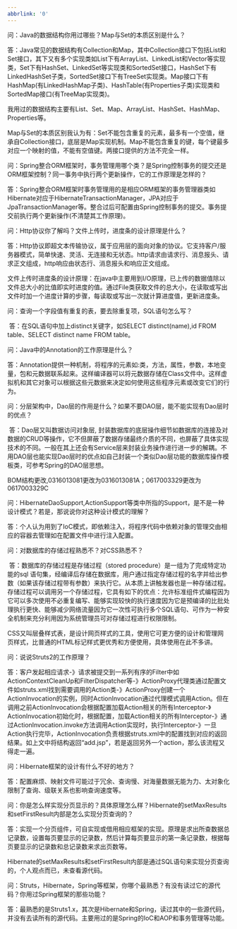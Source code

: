 ```yaml
---
abbrlink: '0'
---
```

问：Java的数据结构你用过哪些？Map与Set的本质区别是什么？

 

​      答：Java常见的数据结构有Collection和Map，其中Collection接口下包括List和Set接口，其下又有多个实现类如List下有ArrayList、LinkedList和Vector等实现类，Set下有HashSet、LinkedSet等实现类和SortedSet接口，HashSet下有LinkedHashSet子类，SortedSet接口下有TreeSet实现类。Map接口下有HashMap(有LinkedHashMap子类)、HashTable(有Properties子类)实现类和SortedMap接口(有TreeMap实现类)。 

我用过的数据结构主要有List、Set、Map、ArrayList、HashSet、HashMap、Properties等。 

Map与Set的本质区别我认为有：Set不能包含重复的元素，最多有一个空值，继承自Collection接口，底层是Map实现机制。Map不能包含重复的键，每个键最多对应一个映射的值，不能有空值键。两接口提供的方法不完全一样。 

 

 

问：Spring整合ORM框架时，事务管理用哪个类？是Spring控制事务的提交还是ORM框架控制？同一事务中执行两个更新操作，它的工作原理是怎样的？ 

​      答：Spring整合ORM框架时事务管理用的是相应ORM框架的事务管理器类如Hibernate对应于HibernateTransactionManager，JPA对应于JpaTransactionManager等。整合过后可配置由Spring控制事务的提交。事务提交前执行两个更新操作(不清楚其工作原理)。

 

 

问：Http协议你了解吗？文件上传时，进度条的设计原理是什么？ 

​      答：Http协议即超文本传输协议，属于应用层的面向对象的协议。它支持客户/服务器模式，简单快速、灵活、无连接和无状态。http请求由请求行、消息报头、请求正文组成，http响应由状态行、消息报头和响应正文组成。 

文件上传时进度条的设计原理：在java中主要用到I/O原理，已上传的数据值除以文件总大小的比值即实时进度的值。通过File类获取文件的总大小，在读取或写出文件时加一个进度计算的步骤，每读取或写出一次就计算进度值，更新进度条。

 

问：查询一个字段值有重复的表，要去除重复项，SQL语句怎么写？ 

​       答：在SQL语句中加上distinct关键字，如SELECT distinct(name),id FROM table、SELECT distinct name FROM table。

 

 

问：Java中的Annotation的工作原理是什么？ 

​       答：Annotation提供一种机制，将程序的元素如:类，方法，属性，参数，本地变量，包和元数据联系起来。这样编译器可以将元数据存储在Class文件中。这样虚拟机和其它对象可以根据这些元数据来决定如何使用这些程序元素或改变它们的行为。

 

 

问：分层架构中，Dao层的作用是什么？如果不要DAO层，能不能实现有Dao层时的优点？ 

​      答：Dao层又叫数据访问对象层, 封装数据库的底层操作细节如数据库的连接及对数据的CRUD等操作，它不但屏蔽了数据存储最终介质的不同，也屏蔽了具体实现技术的不同。一般在其上还会有Service层来封装业务操作进行进一步的解耦。不用DAO层也能实现Dao层时的优点如自己封装一个类似Dao层功能的数据库操作模板类，可参考Spring的DAO层思想。

 

 

 

BOM结构更改,0316013081更改为0316013081A；0617003329更改为0617003329C

问：HibernateDaoSupport,ActionSupport等类中所指的Support，是不是一种设计模式？若是，那说说你对这种设计模式的理解？ 

​      答：个人认为用到了IoC模式，即依赖注入，将程序代码中依赖对象的管理交由相应的容器去管理如在配置文件中进行注入配置。

 

 

问：对数据库的存储过程熟悉不？对CSS熟悉不？ 

​       答：数据库的存储过程是存储过程（stored procedure）是一组为了完成特定功能的sql 语句集，经编译后存储在数据库，用户通过指定存储过程的名字并给出参数（如果该存储过程带有参数）来执行它。从本质上讲触发器也是一种存储过程。存储过程可以调用另一个存储过程，它具有如下的优点：允许标准组件式编程因为它可以多次使用不必重复编写、能够实现较快的执行速度因为它是预编译的比批处理执行更快、能够减少网络流量因为它一次性可执行多个SQL语句、可作为一种安全机制来充分利用因为系统管理员可对存储过程进行权限限制。 

CSS又叫层叠样式表，是设计网页样式的工具，使用它可更方便的设计和管理网页样式，比普通的HTML标记样式更优秀和方便使用，具体使用在此不多讲。

 

 

问：说说Struts2的工作原理？ 

​        答：客户发起相应请求-》请求被提交到一系列有序的Filter中如ActionContextCleanUp和FilterDispatcher等-》ActionProxy代理类通过配置文件如struts.xml找到需要调用的Action类-》ActionProxy创建一个ActionInvocation的实例，同时ActionInvocation通过代理模式调用Action。但在调用之前ActionInvocation会根据配置加载Action相关的所有Interceptor-》ActionInvocation初始化时，根据配置，加载Action相关的所有Interceptor-》通过ActionInvocation.invoke方法调用Action实现时，执行Interceptor-》一旦Action执行完毕，ActionInvocation负责根据struts.xml中的配置找到对应的返回结果。如上文中将结构返回“add.jsp”，若是返回另外一个action，那么该流程又得走一遍。

 

问：Hibernate框架的设计有什么不好的地方？ 

​       答：配置麻烦、映射文件可能过于冗余、查询慢、对海量数据无能为力、太对象化限制了查询、级联关系也影响查询速度等。

 

 

问：你是怎么样实现分页显示的？具体原理怎么样？Hibernate的setMaxResults和setFirstResult内部是怎么实现分页查询的？ 

​       答：实现一个分页组件，可自实现或借用相应框架的实现。原理是求出所查数据总记录数，设置每页要显示的记录数，然后计算每页要显示的第一条记录数，根据每页要显示的记录数和总记录数来求出页数等。 

Hibernate的setMaxResults和setFirstResult内部是通过SQL语句来实现分页查询的，个人观点而已，未查看源代码。

问：Struts，Hibernate，Spring等框架，你哪个最熟悉？有没有读过它的源代码？你用过Spring框架的那些功能？ 

​       答：最熟悉的是Struts1.x，其次是Hibernate和Spring，读过其中的一些源代码，并没有去读所有的源代码。主要用过的是Spring的IoC和AOP和事务管理等功能。

 